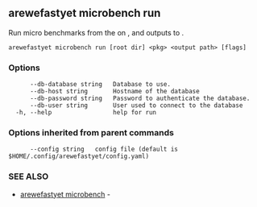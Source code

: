 ## arewefastyet microbench run

Run micro benchmarks from the <root dir> on <pkg>, and outputs to <output path>.

```
arewefastyet microbench run [root dir] <pkg> <output path> [flags]
```

### Options

```
      --db-database string   Database to use.
      --db-host string       Hostname of the database
      --db-password string   Password to authenticate the database.
      --db-user string       User used to connect to the database
  -h, --help                 help for run
```

### Options inherited from parent commands

```
      --config string   config file (default is $HOME/.config/arewefastyet/config.yaml)
```

### SEE ALSO

* [arewefastyet microbench](arewefastyet_microbench.md)	 - 


